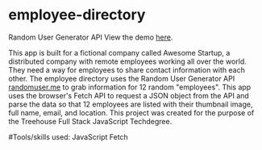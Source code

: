 # employee-directory
 Random User Generator API
View the demo <a href="https://dianavoz.github.io/employee-directory/" rel="nofollow">here</a>.

This app is built for a fictional company called Awesome Startup, a distributed company with remote employees working all over the world. They need a way for employees to share contact information with each other. The employee directory uses the Random User Generator API <a href="https://randomuser.me/" rel="nofollow">randomuser.me</a> to grab information for 12 random "employees". This app uses the browser's Fetch API to request a JSON object from the API and parse the data so that 12 employees are listed with their thumbnail image, full name, email, and location. This project was created for the purpose of the Treehouse Full Stack JavaScript Techdegree.

#Tools/skills used:
JavaScript
Fetch

